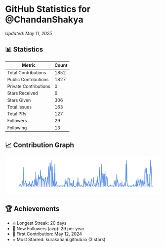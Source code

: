 # GitHub Statistics for @ChandanShakya
*Updated: May 11, 2025*

## 📊 Statistics
| Metric | Count |
|--------|--------|
| Total Contributions | 1852 |
| Public Contributions | 1827 |
| Private Contributions | 0 |
| Stars Received | 6 |
| Stars Given | 306 |
| Total Issues | 163 |
| Total PRs | 127 |
| Followers | 29 |
| Following | 13 |

## 📈 Contribution Graph

![Contribution Graph](./contribution_graph.png)

## 🏆 Achievements

- 🔥 Longest Streak: 20 days
- 👥 New Followers (avg): 29 per year
- 📅 First Contribution: May 12, 2024
- ⭐ Most Starred: kurakahani.github.io (3 stars)
